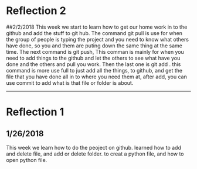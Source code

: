 # Reflection 2
##2/2/2018
This week we start to learn how to get our home work in to the github and add the stuff to git hub. 
The command git pull is use for when the group of people is typing the project and you need to know what others have done, so you and them are puting down the same thing at the same time. 
The next command is git push, This comman is mainly for when you need to add things to the github and let the others to see what have you done and the others and pull you work.
Then the last one is git add . this command is more use full to just add all the things, to github, and get the file that you have done all in to where you need them at, after add, you can use commit to add what is that file or folder is about.

---

# Reflection 1
## 1/26/2018
This week we learn how to do the peoject on github. learned how to add and delete file, and add or delete folder. to creat a python file, and how to open python file.

